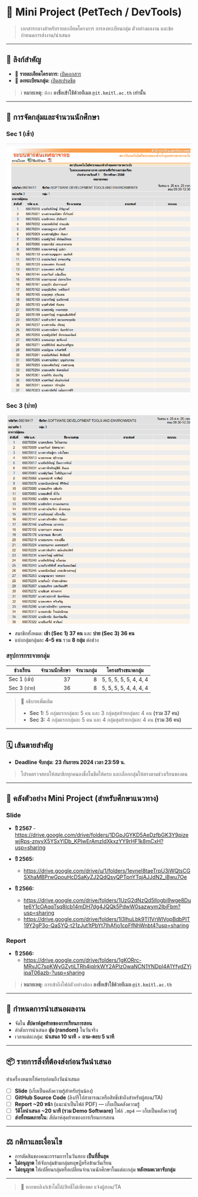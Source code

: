 # 🐾 Mini Project (PetTech / DevTools)

> เอกสารกลางสำหรับรายละเอียดโครงการ การลงทะเบียนกลุ่ม ตัวอย่างผลงาน และข้อกำหนดการส่งงาน/นำเสนอ

---

## 🔗 ลิงก์สำคัญ
- 📄 **รายละเอียดโครงการ:** [เปิดเอกสาร](https://docs.google.com/document/d/1ti1VC6ihqt2Gi5W0zZ22pgiTE7Xh3iJke13JUeYGaIw/edit?usp=sharing)
- 📝 **ลงทะเบียนกลุ่ม:** [เปิดสเปรดชีต](https://docs.google.com/spreadsheets/d/1M9IbS6WnF2YmsR78zhF2ZXwrHg6CEOb-t3fnhx8pEn0/edit?usp=sharing)

> ℹ️ **หมายเหตุ:** ต้อง **ลงชื่อเข้าใช้ด้วยอีเมล `@it.kmitl.ac.th` เท่านั้น**

---

## 👥 การจัดกลุ่มและจำนวนนักศึกษา

### Sec 1 (เช้า)
![Sec 1](img/1.png)

### Sec 3 (บ่าย)
![Sec 3](img/3.png)



- สมาชิกทั้งหมด: **เช้า (Sec 1) 37 คน** และ **บ่าย (Sec 3) 36 คน**
- แบ่งกลุ่มกลุ่มละ **4–5 คน** รวม **8 กลุ่ม** ต่อช่วง

### สรุปการกระจายกลุ่ม
| ช่วงเรียน | จำนวนนักศึกษา | จำนวนกลุ่ม | โครงสร้างขนาดกลุ่ม |
|---|---:|---:|---|
| Sec 1 (เช้า) | 37 | 8 | 5, 5, 5, 5, 5, 4, 4, 4 |
| Sec 3 (บ่าย) | 36 | 8 | 5, 5, 5, 5, 4, 4, 4, 4 |

> 🧮 อธิบายเพิ่มเติม  
> - **Sec 1:** 5 กลุ่มแรกกลุ่มละ 5 คน และ 3 กลุ่มสุดท้ายกลุ่มละ 4 คน **(รวม 37 คน)**  
> - **Sec 3:** 4 กลุ่มแรกกลุ่มละ 5 คน และ 4 กลุ่มสุดท้ายกลุ่มละ 4 คน **(รวม 36 คน)**

---

## 🗓️ เส้นตายสำคัญ
- **Deadline จับกลุ่ม:** **23 กันยายน 2024 เวลา 23:59 น.**

> โปรดตรวจสอบให้สมาชิกทุกคนลงชื่อในชีตให้ครบ และเลือกกลุ่มให้ตรงตามช่วงเรียนของตน

---

## 🧰 คลังตัวอย่าง Mini Project (สำหรับศึกษาแนวทาง)
### Slide
- **ปี 2567**
   -<https://drive.google.com/drive/folders/1DGpJGYKD5AeDzfbGK3Y9pizewjRps-znyvX5YSxYlDb_KPIwErAmzIdXkxzYY9rHF1k8mCxH?usp=sharing>
  
    
- **ปี 2565:**  
  - <https://drive.google.com/drive/u/1/folders/1evneI8taeTrpU3jWQtsCGSXhaMBPrwGpouHcDSaKyZJ2QdQsyQPTpnYTqjAJJdN2_iBwu7Oe>
- **ปี 2566:**  
  - <https://drive.google.com/drive/folders/1UzG2dNzQd5lIogbi9wge8Dute6Y1cOAqqTsq8lcb14mDH7dg4JQQk5PdwW0sazwym2lbiFbm?usp=sharing>  
  - <https://drive.google.com/drive/folders/1l3lhuLbk9Tl1VrWlVopBdbPlT19Y2gP3o-QaSYQ-t21zJut1tPbYt7IhAfjo1cpFfNhWnbt4?usp=sharing>

### Report
- **ปี 2566:**  
  - <https://drive.google.com/drive/folders/1gKORrc-MRvJC7spKWyGZytiLTRh4jqIrkWY2APlzOwaNCN1YNDpI4A1YfydZYjipaT06azb-?usp=sharing>

> ℹ️ **หมายเหตุ:** การเข้าถึงไฟล์ตัวอย่างต้อง **ลงชื่อเข้าใช้ด้วยอีเมล `@it.kmitl.ac.th`**

---

## 🎤 กำหนดการนำเสนอผลงาน
- จัดใน **สัปดาห์สุดท้ายของการเรียนการสอน**
- ลำดับการนำเสนอ **สุ่ม (random)** ในวันจริง
- เวลาแต่ละกลุ่ม: **นำเสนอ 10 นาที** + **ถาม-ตอบ 5 นาที**

---

## 📦 รายการสิ่งที่ต้องส่งก่อนวันนำเสนอ
ทำเครื่องหมายให้ครบก่อนถึงวันนำเสนอ

- [ ] **Slide** (เก็บเป็นคลังความรู้สำหรับรุ่นน้อง)
- [ ] **GitHub Source Code** (ลิงก์รีโปสาธารณะหรือสิทธิ์เข้าถึงสำหรับผู้สอน/TA)
- [ ] **Report ~20 หน้า** (แนะนำเป็นไฟล์ PDF) — เก็บเป็นคลังความรู้
- [ ] **วิดีโอนำเสนอ ~20 นาที (รวม Demo Software)** ไฟล์ `.mp4` — เก็บเป็นคลังความรู้
- [ ] **ส่งทั้งหมดภายใน:** สัปดาห์สุดท้ายของการเรียนการสอน

---

## ⚖️ กติกาและเงื่อนไข
- การตัดสินของคณะกรรมการในวันสอบ **เป็นที่สิ้นสุด**
- **ไม่อนุญาต** ให้จับกลุ่มข้ามกลุ่มทฤษฎีหรือข้ามวันเรียน 
- **ไม่อนุญาต** ให้เปลี่ยนกลุ่มหรือเปลี่ยนจำนวนนักศึกษาในแต่ละกลุ่ม **หลังหมดเวลาจับกลุ่ม**

---

> 💬 หากพบลิงก์เข้าไม่ได้/สิทธิ์ไม่เพียงพอ แจ้งผู้สอน/TA
